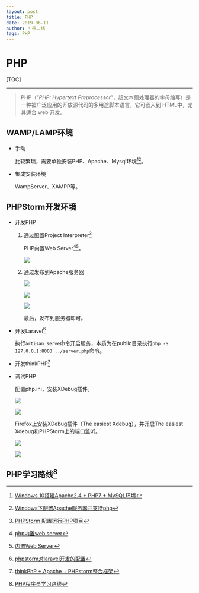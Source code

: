 ```yaml
---
layout: post
title: PHP
date: 2019-06-11
author: 丶德灬锅
tags: PHP
---
```


# PHP

[TOC]

------

> PHP（“*PHP: Hypertext Preprocessor*”，超文本预处理器的字母缩写）是一种被广泛应用的开放源代码的多用途脚本语言，它可嵌入到 HTML中，尤其适合 web 开发。

## WAMP/LAMP环境

- 手动

  比较繁琐，需要单独安装PHP、Apache、Mysql环境[^1][^2]。

- 集成安装环境

  WampServer、XAMPP等。

## PHPStorm开发环境

- 开发PHP

  1. 通过配置Project Interpreter[^3]

     PHP内置Web Server[^4][^5]。

     ![](https://cdn.jsdelivr.net/gh/ldy/jekyll@master/_posts/img/2019-06-11-PHP-开发环境1.jpg)

  2. 通过发布到Apache服务器

     ![](https://cdn.jsdelivr.net/gh/ldy/jekyll@master/_posts/img/2019-06-11-PHP-开发环境2.jpg)

     

     ![](https://cdn.jsdelivr.net/gh/ldy/jekyll@master/_posts/img/2019-06-11-PHP-开发环境3.jpg)

     

     ![](https://cdn.jsdelivr.net/gh/ldy/jekyll@master/_posts/img/2019-06-11-PHP-开发环境4.jpg)

     最后，发布到服务器即可。

- 开发Laravel[^6]

  执行`artisan serve`命令开启服务，本质为在public目录执行`php -S 127.0.0.1:8000 ../server.php`命令。

- 开发thinkPHP[^7]

- 调试PHP

  配置php.ini，安装XDebug插件。
  
  ![](https://cdn.jsdelivr.net/gh/ldy/jekyll@master/_posts/img/2019-06-11-PHP-开发环境5.png)
  
  
  
  ![](https://cdn.jsdelivr.net/gh/ldy/jekyll@master/_posts/img/2019-06-11-PHP-开发环境6.png)
  
  
  Firefox上安装XDebug插件（The easiest Xdebug），并开启The easiest Xdebug和PHPStorm上的端口监听。
  
  ![](https://cdn.jsdelivr.net/gh/ldy/jekyll@master/_posts/img/2019-06-11-PHP-开发环境7.jpg)
  
  
  
  ![](https://cdn.jsdelivr.net/gh/ldy/jekyll@master/_posts/img/2019-06-11-PHP-开发环境8.jpg)

## PHP学习路线[^8]

[^1]: [Windows 10搭建Apache2.4 + PHP7 + MySQL环境](https://www.cnblogs.com/zhuangcy4567/p/5906625.html)
[^2]: [Windows下配置Apache服务器并支持php](https://www.cnblogs.com/freeweb/p/5056979.html)
[^3]: [PHPStorm 配置运行PHP项目](https://blog.csdn.net/baidu_20144723/article/details/50883489)
[^4]: [php内置web server](https://www.cnblogs.com/yeyublog/p/6874914.html)
[^5]: [内置Web Server](https://www.php.net/manual/zh/features.commandline.webserver.php)
[^6]: [phpstorm对laravel开发的配置](https://www.cnblogs.com/Richard-Tang/p/10218178.html)
[^7]: [thinkPhP + Apache + PHPstorm整合框架](https://www.cnblogs.com/mysouler/p/9523136.html)
[^8]: [PHP程序员学习路线](https://mp.weixin.qq.com/s/40t9EOeCHUT6PIDKQkvUww)
